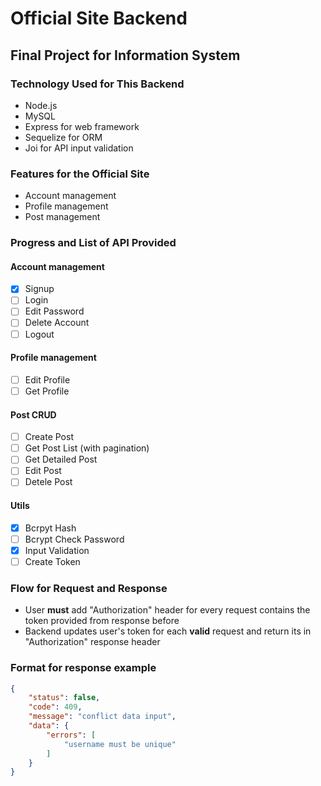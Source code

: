 # Official Site Backend
## Final Project for Information System

### Technology Used for This Backend
- Node.js
- MySQL
- Express for web framework
- Sequelize for ORM
- Joi for API input validation

### Features for the Official Site
- Account management
- Profile management
- Post management

### Progress and List of API Provided
#### Account management
- [x] Signup
- [ ] Login
- [ ] Edit Password
- [ ] Delete Account
- [ ] Logout
#### Profile management
- [ ] Edit Profile
- [ ] Get Profile
#### Post CRUD
- [ ] Create Post
- [ ] Get Post List (with pagination)
- [ ] Get Detailed Post
- [ ] Edit Post
- [ ] Detele Post
#### Utils
- [x] Bcrpyt Hash
- [ ] Bcrypt Check Password
- [x] Input Validation
- [ ] Create Token

### Flow for Request and Response
- User **must** add "Authorization" header for every request contains the token provided from response before
- Backend updates user's token for each **valid** request and return its in "Authorization" response header

### Format for response example
```json
{
    "status": false,
    "code": 409,
    "message": "conflict data input",
    "data": {
        "errors": [
            "username must be unique"
        ]
    }
}
```